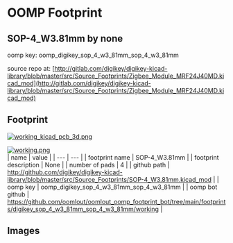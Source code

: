 # OOMP Footprint  
## SOP-4_W3.81mm  by none  
  
oomp key: oomp_digikey_sop_4_w3_81mm_sop_4_w3_81mm  
  
source repo at: [http://gitlab.com/digikey/digikey-kicad-library/blob/master/src/Source_Footprints/Zigbee_Module_MRF24J40MD.kicad_mod](http://gitlab.com/digikey/digikey-kicad-library/blob/master/src/Source_Footprints/Zigbee_Module_MRF24J40MD.kicad_mod)  
## Footprint  
  
[![working_kicad_pcb_3d.png](working_kicad_pcb_3d_600.png)](working_kicad_pcb_3d.png)  
  
[![working.png](working_600.png)](working.png)  
| name | value | 
| --- | --- | 
| footprint name | SOP-4_W3.81mm | 
| footprint description | None | 
| number of pads | 4 | 
| github path | http://github.com/digikey/digikey-kicad-library/blob/master/src/Source_Footprints/SOP-4_W3.81mm.kicad_mod | 
| oomp key | oomp_digikey_sop_4_w3_81mm_sop_4_w3_81mm | 
| oomp bot github | https://github.com/oomlout/oomlout_oomp_footprint_bot/tree/main/footprints/digikey_sop_4_w3_81mm_sop_4_w3_81mm/working | 
## Images  
